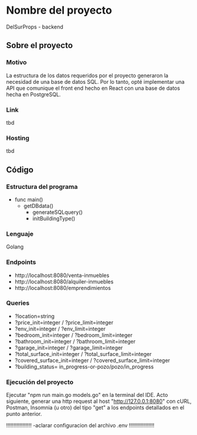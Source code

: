 # Nombre del proyecto
DelSurProps - backend

## Sobre el proyecto

### Motivo
La estructura de los datos requeridos por el proyecto generaron la necesidad de una base de datos SQL. Por lo tanto, opté implementar una API que comunique el front end hecho en React con una base de datos hecha en PostgreSQL.

### Link
tbd

### Hosting
tbd

## Código

### Estructura del programa
- func main()
  - getDBdata()
    - generateSQLquery()
    - initBuildingType() 

### Lenguaje
Golang

### Endpoints
- http://localhost:8080/venta-inmuebles
- http://localhost:8080/alquiler-inmuebles
- http://localhost:8080/emprendimientos

### Queries
- ?location=string
- ?price_init=integer / ?price_limit=integer
- ?env_init=integer / ?env_limit=integer
- ?bedroom_init=integer / ?bedroom_limit=integer
- ?bathroom_init=integer / ?bathroom_limit=integer
- ?garage_init=integer / ?garage_limit=integer
- ?total_surface_init=integer / ?total_surface_limit=integer
- ?covered_surface_init=integer / ?covered_surface_limit=integer
- ?building_status= in_progress-or-pozo/pozo/in_progress

### Ejecución del proyecto

Ejecutar "npm run main.go models.go" en la terminal del IDE. Acto siguiente, generar una http request al host "http://127.0.0.1:8080" con cURL, Postman, Insomnia (u otro) del tipo "get" a los endpoints detallados en el punto anterior.


!!!!!!!!!!!!!!!!! -aclarar configuracion del archivo .env  !!!!!!!!!!!!!!!!!